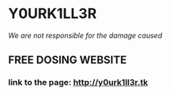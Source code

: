 # Y0URK1LL3R
*We are not responsible for the damage caused*
## FREE DOSING WEBSITE
### link to the page: http://y0urk1ll3r.tk
